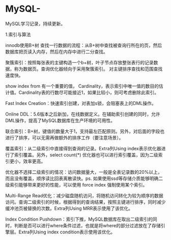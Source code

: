 # MySQL-
MySQL学习记录，持续更新。

1.索引与算法

innodb使用B+树
查找一行数据的流程：从B+树中查找被查询行所在的页，然后数据库把页读入内存，然后在内存中进行二分查找。

聚簇索引：按照每张表的主键构造一个b+树，叶子节点存放整张表行的记录数据，称为数据页。查询优化器倾向于采用聚簇索引。
对主键排序查找和范围查找速度快。

show index from 有一个重要的值， Cardinality，表示索引中唯一值的数目的估计值。Cardinality表的行数尽可能接近1，如果比较小，则可考虑删除此索引。

Fast Index Creation：快速索引创建，对表加s锁，会阻塞表上的DML操作。

Online DDL：5.6版本之后新加，在线数据定义。在辅助索引创建的同时，允许DML操作，提高了MySQL数据库在生产环境的可用性。

联合索引：B+树，键值的数量大于1，支持最左匹配原则。另外，对后面的字段也进行了排序，可以无需再做额外的排序工作（要注意场景）。

覆盖索引：从二级索引中直接得到查询的记录。Extra列Using index表示优化器进行了索引覆盖。另外，select count(*) 优化器也可以进行索引覆盖，因为二级索引更小，效率更高。

优化器不选择二级索引的情况：访问数据量大，一般是全表记录数的20%以上，而且没有覆盖，顺序读比回表离散读快。ps. 如果使用ssd等存储介质能够明确二级索引能够带来更好的性能，可以使用 force index 强制使用某个索引。

Multi-Range Read优化：减少磁盘随机访问，将随机访问转化为较为顺序的数据访问。查询二级索引的时候，根据得到的查询结果，按照主键进行排序，同时减少缓冲池页被替换的次数。Extra列Using MRR表示使用了该优化。

Index Condition Pushdown：索引下推，MySQL数据库在取出二级索引的同时，判断是否可以进行where条件过滤，也就是将where的部分过滤放在了存储引擎层。Extra列Using index condition表示使用该优化。



